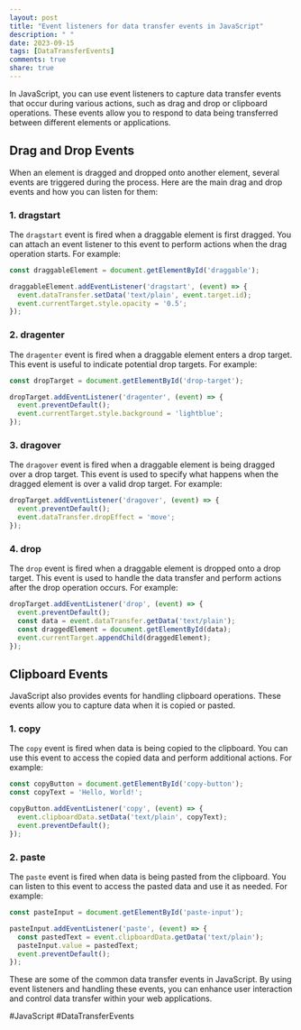 ```yaml
---
layout: post
title: "Event listeners for data transfer events in JavaScript"
description: " "
date: 2023-09-15
tags: [DataTransferEvents]
comments: true
share: true
---
```


In JavaScript, you can use event listeners to capture data transfer events that occur during various actions, such as drag and drop or clipboard operations. These events allow you to respond to data being transferred between different elements or applications.

## Drag and Drop Events

When an element is dragged and dropped onto another element, several events are triggered during the process. Here are the main drag and drop events and how you can listen for them:

### 1. dragstart
The `dragstart` event is fired when a draggable element is first dragged. You can attach an event listener to this event to perform actions when the drag operation starts. For example:

```javascript
const draggableElement = document.getElementById('draggable');

draggableElement.addEventListener('dragstart', (event) => {
  event.dataTransfer.setData('text/plain', event.target.id);
  event.currentTarget.style.opacity = '0.5';
});
```

### 2. dragenter
The `dragenter` event is fired when a draggable element enters a drop target. This event is useful to indicate potential drop targets. For example:

```javascript
const dropTarget = document.getElementById('drop-target');

dropTarget.addEventListener('dragenter', (event) => {
  event.preventDefault();
  event.currentTarget.style.background = 'lightblue';
});
```

### 3. dragover
The `dragover` event is fired when a draggable element is being dragged over a drop target. This event is used to specify what happens when the dragged element is over a valid drop target. For example:

```javascript
dropTarget.addEventListener('dragover', (event) => {
  event.preventDefault();
  event.dataTransfer.dropEffect = 'move';
});
```

### 4. drop
The `drop` event is fired when a draggable element is dropped onto a drop target. This event is used to handle the data transfer and perform actions after the drop operation occurs. For example:

```javascript
dropTarget.addEventListener('drop', (event) => {
  event.preventDefault();
  const data = event.dataTransfer.getData('text/plain');
  const draggedElement = document.getElementById(data);
  event.currentTarget.appendChild(draggedElement);
});
```

## Clipboard Events

JavaScript also provides events for handling clipboard operations. These events allow you to capture data when it is copied or pasted.

### 1. copy
The `copy` event is fired when data is being copied to the clipboard. You can use this event to access the copied data and perform additional actions. For example:

```javascript
const copyButton = document.getElementById('copy-button');
const copyText = 'Hello, World!';

copyButton.addEventListener('copy', (event) => {
  event.clipboardData.setData('text/plain', copyText);
  event.preventDefault();
});
```

### 2. paste
The `paste` event is fired when data is being pasted from the clipboard. You can listen to this event to access the pasted data and use it as needed. For example:

```javascript
const pasteInput = document.getElementById('paste-input');

pasteInput.addEventListener('paste', (event) => {
  const pastedText = event.clipboardData.getData('text/plain');
  pasteInput.value = pastedText;
  event.preventDefault();
});
```

These are some of the common data transfer events in JavaScript. By using event listeners and handling these events, you can enhance user interaction and control data transfer within your web applications.

#JavaScript #DataTransferEvents